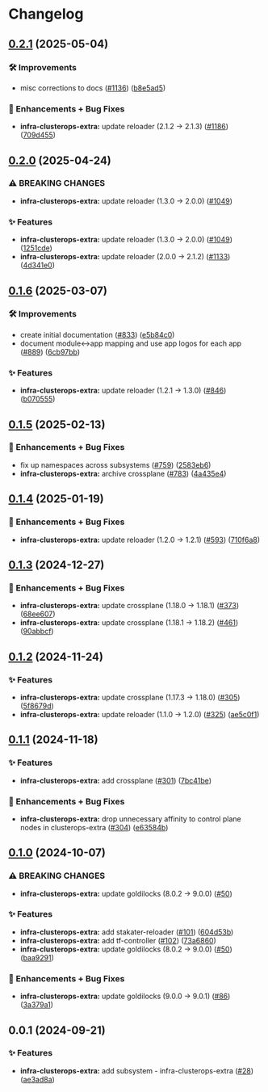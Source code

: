 # Changelog

## [0.2.1](https://github.com/ppat/homelab-ops-kubernetes-apps/compare/infra-clusterops-extra-v0.2.0...infra-clusterops-extra-v0.2.1) (2025-05-04)


### 🛠 Improvements

* misc corrections to docs ([#1136](https://github.com/ppat/homelab-ops-kubernetes-apps/issues/1136)) ([b8e5ad5](https://github.com/ppat/homelab-ops-kubernetes-apps/commit/b8e5ad5356f5468db09444edaa86e27a44379688))


### 🚀 Enhancements + Bug Fixes

* **infra-clusterops-extra:** update reloader (2.1.2 -&gt; 2.1.3) ([#1186](https://github.com/ppat/homelab-ops-kubernetes-apps/issues/1186)) ([709d455](https://github.com/ppat/homelab-ops-kubernetes-apps/commit/709d4559b69a4b1f2f14b440077b4bdf5327195b))

## [0.2.0](https://github.com/ppat/homelab-ops-kubernetes-apps/compare/infra-clusterops-extra-v0.1.6...infra-clusterops-extra-v0.2.0) (2025-04-24)


### ⚠ BREAKING CHANGES

* **infra-clusterops-extra:** update reloader (1.3.0 -> 2.0.0) ([#1049](https://github.com/ppat/homelab-ops-kubernetes-apps/issues/1049))

### ✨ Features

* **infra-clusterops-extra:** update reloader (1.3.0 -&gt; 2.0.0) ([#1049](https://github.com/ppat/homelab-ops-kubernetes-apps/issues/1049)) ([1251cde](https://github.com/ppat/homelab-ops-kubernetes-apps/commit/1251cdeb4d85c3f8744fe5900290e616610adc47))
* **infra-clusterops-extra:** update reloader (2.0.0 -&gt; 2.1.2) ([#1133](https://github.com/ppat/homelab-ops-kubernetes-apps/issues/1133)) ([4d341e0](https://github.com/ppat/homelab-ops-kubernetes-apps/commit/4d341e0e995819baed167f255aa3621bb5f8d39b))

## [0.1.6](https://github.com/ppat/homelab-ops-kubernetes-apps/compare/infra-clusterops-extra-v0.1.5...infra-clusterops-extra-v0.1.6) (2025-03-07)


### 🛠 Improvements

* create initial documentation ([#833](https://github.com/ppat/homelab-ops-kubernetes-apps/issues/833)) ([e5b84c0](https://github.com/ppat/homelab-ops-kubernetes-apps/commit/e5b84c03920d34e3055bea987b465e04092af030))
* document module&lt;-&gt;app mapping and use app logos for each app ([#889](https://github.com/ppat/homelab-ops-kubernetes-apps/issues/889)) ([6cb97bb](https://github.com/ppat/homelab-ops-kubernetes-apps/commit/6cb97bb71826434291de7b067983830376f0d12b))


### ✨ Features

* **infra-clusterops-extra:** update reloader (1.2.1 -&gt; 1.3.0) ([#846](https://github.com/ppat/homelab-ops-kubernetes-apps/issues/846)) ([b070555](https://github.com/ppat/homelab-ops-kubernetes-apps/commit/b070555279d4603b20049950b581003fe5cdc38d))

## [0.1.5](https://github.com/ppat/homelab-ops-kubernetes-apps/compare/infra-clusterops-extra-v0.1.4...infra-clusterops-extra-v0.1.5) (2025-02-13)


### 🚀 Enhancements + Bug Fixes

* fix up namespaces across subsystems ([#759](https://github.com/ppat/homelab-ops-kubernetes-apps/issues/759)) ([2583eb6](https://github.com/ppat/homelab-ops-kubernetes-apps/commit/2583eb69d35c6f85783e521d07313e1a46db3c41))
* **infra-clusterops-extra:** archive crossplane ([#783](https://github.com/ppat/homelab-ops-kubernetes-apps/issues/783)) ([4a435e4](https://github.com/ppat/homelab-ops-kubernetes-apps/commit/4a435e4f3cc5b98aa7014ccbf92f2b3929903a13))

## [0.1.4](https://github.com/ppat/homelab-ops-kubernetes-apps/compare/infra-clusterops-extra-v0.1.3...infra-clusterops-extra-v0.1.4) (2025-01-19)


### 🚀 Enhancements + Bug Fixes

* **infra-clusterops-extra:** update reloader (1.2.0 -&gt; 1.2.1) ([#593](https://github.com/ppat/homelab-ops-kubernetes-apps/issues/593)) ([710f6a8](https://github.com/ppat/homelab-ops-kubernetes-apps/commit/710f6a8639e83259a38eb02dc59f956fe6b92e08))

## [0.1.3](https://github.com/ppat/homelab-ops-kubernetes-apps/compare/infra-clusterops-extra-v0.1.2...infra-clusterops-extra-v0.1.3) (2024-12-27)


### 🚀 Enhancements + Bug Fixes

* **infra-clusterops-extra:** update crossplane (1.18.0 -&gt; 1.18.1) ([#373](https://github.com/ppat/homelab-ops-kubernetes-apps/issues/373)) ([68ee607](https://github.com/ppat/homelab-ops-kubernetes-apps/commit/68ee60788223e29ea6b208822b6234a6c394e925))
* **infra-clusterops-extra:** update crossplane (1.18.1 -&gt; 1.18.2) ([#461](https://github.com/ppat/homelab-ops-kubernetes-apps/issues/461)) ([90abbcf](https://github.com/ppat/homelab-ops-kubernetes-apps/commit/90abbcf64a191387f36d709c7ddf4927b8cf539c))

## [0.1.2](https://github.com/ppat/homelab-ops-kubernetes-apps/compare/infra-clusterops-extra-v0.1.1...infra-clusterops-extra-v0.1.2) (2024-11-24)


### ✨ Features

* **infra-clusterops-extra:** update crossplane (1.17.3 -&gt; 1.18.0) ([#305](https://github.com/ppat/homelab-ops-kubernetes-apps/issues/305)) ([5f8679d](https://github.com/ppat/homelab-ops-kubernetes-apps/commit/5f8679d0ca8cd63161d9e232cc65acb8e75ab98a))
* **infra-clusterops-extra:** update reloader (1.1.0 -&gt; 1.2.0) ([#325](https://github.com/ppat/homelab-ops-kubernetes-apps/issues/325)) ([ae5c0f1](https://github.com/ppat/homelab-ops-kubernetes-apps/commit/ae5c0f10b3b2ed20b8381c74f80454133d145bc8))

## [0.1.1](https://github.com/ppat/homelab-ops-kubernetes-apps/compare/infra-clusterops-extra-v0.1.0...infra-clusterops-extra-v0.1.1) (2024-11-18)


### ✨ Features

* **infra-clusterops-extra:** add crossplane ([#301](https://github.com/ppat/homelab-ops-kubernetes-apps/issues/301)) ([7bc41be](https://github.com/ppat/homelab-ops-kubernetes-apps/commit/7bc41bedbb79f4480d64ac5a6fb0fae5fbb3654b))


### 🚀 Enhancements + Bug Fixes

* **infra-clusterops-extra:** drop unnecessary affinity to control plane nodes in clusterops-extra ([#304](https://github.com/ppat/homelab-ops-kubernetes-apps/issues/304)) ([e63584b](https://github.com/ppat/homelab-ops-kubernetes-apps/commit/e63584bb423db1b03dec41c78d46c738724e84e8))

## [0.1.0](https://github.com/ppat/homelab-ops-kubernetes-apps/compare/infra-clusterops-extra-v0.0.1...infra-clusterops-extra-v0.1.0) (2024-10-07)


### ⚠ BREAKING CHANGES

* **infra-clusterops-extra:** update goldilocks (8.0.2 -> 9.0.0) ([#50](https://github.com/ppat/homelab-ops-kubernetes-apps/issues/50))

### ✨ Features

* **infra-clusterops-extra:** add stakater-reloader ([#101](https://github.com/ppat/homelab-ops-kubernetes-apps/issues/101)) ([604d53b](https://github.com/ppat/homelab-ops-kubernetes-apps/commit/604d53ba3f534758c72797e0dfe20f64ab6aa789))
* **infra-clusterops-extra:** add tf-controller ([#102](https://github.com/ppat/homelab-ops-kubernetes-apps/issues/102)) ([73a6860](https://github.com/ppat/homelab-ops-kubernetes-apps/commit/73a68607a9f6f219375095a928860e7e5403f25a))
* **infra-clusterops-extra:** update goldilocks (8.0.2 -&gt; 9.0.0) ([#50](https://github.com/ppat/homelab-ops-kubernetes-apps/issues/50)) ([baa9291](https://github.com/ppat/homelab-ops-kubernetes-apps/commit/baa929145269704213bf6886e525b48a2dd5938b))


### 🚀 Enhancements + Bug Fixes

* **infra-clusterops-extra:** update goldilocks (9.0.0 -&gt; 9.0.1) ([#86](https://github.com/ppat/homelab-ops-kubernetes-apps/issues/86)) ([3a379a1](https://github.com/ppat/homelab-ops-kubernetes-apps/commit/3a379a1695f2961e962882036795d0806c8babb7))

## 0.0.1 (2024-09-21)


### ✨ Features

* **infra-clusterops-extra:** add subsystem - infra-clusterops-extra ([#28](https://github.com/ppat/homelab-ops-kubernetes-apps/issues/28)) ([ae3ad8a](https://github.com/ppat/homelab-ops-kubernetes-apps/commit/ae3ad8a2308910fe4c23dbf6f73b7e657734f87b))
